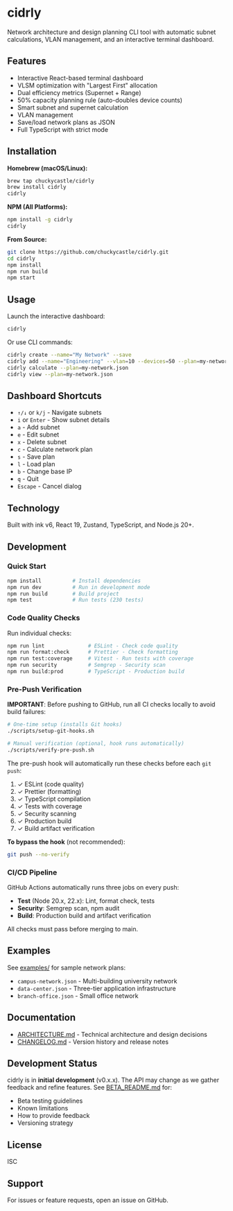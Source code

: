 # cidrly

Network architecture and design planning CLI tool with automatic subnet calculations, VLAN management, and an interactive terminal dashboard.

## Features

- Interactive React-based terminal dashboard
- VLSM optimization with "Largest First" allocation
- Dual efficiency metrics (Supernet + Range)
- 50% capacity planning rule (auto-doubles device counts)
- Smart subnet and supernet calculation
- VLAN management
- Save/load network plans as JSON
- Full TypeScript with strict mode

## Installation

**Homebrew (macOS/Linux):**

```bash
brew tap chuckycastle/cidrly
brew install cidrly
cidrly
```

**NPM (All Platforms):**

```bash
npm install -g cidrly
cidrly
```

**From Source:**

```bash
git clone https://github.com/chuckycastle/cidrly.git
cd cidrly
npm install
npm run build
npm start
```

## Usage

Launch the interactive dashboard:

```bash
cidrly
```

Or use CLI commands:

```bash
cidrly create --name="My Network" --save
cidrly add --name="Engineering" --vlan=10 --devices=50 --plan=my-network.json
cidrly calculate --plan=my-network.json
cidrly view --plan=my-network.json
```

## Dashboard Shortcuts

- `↑/↓` or `k/j` - Navigate subnets
- `i` or `Enter` - Show subnet details
- `a` - Add subnet
- `e` - Edit subnet
- `x` - Delete subnet
- `c` - Calculate network plan
- `s` - Save plan
- `l` - Load plan
- `b` - Change base IP
- `q` - Quit
- `Escape` - Cancel dialog

## Technology

Built with ink v6, React 19, Zustand, TypeScript, and Node.js 20+.

## Development

### Quick Start

```bash
npm install          # Install dependencies
npm run dev          # Run in development mode
npm run build        # Build project
npm test             # Run tests (230 tests)
```

### Code Quality Checks

Run individual checks:

```bash
npm run lint              # ESLint - Check code quality
npm run format:check      # Prettier - Check formatting
npm run test:coverage     # Vitest - Run tests with coverage
npm run security          # Semgrep - Security scan
npm run build:prod        # TypeScript - Production build
```

### Pre-Push Verification

**IMPORTANT**: Before pushing to GitHub, run all CI checks locally to avoid build failures:

```bash
# One-time setup (installs Git hooks)
./scripts/setup-git-hooks.sh

# Manual verification (optional, hook runs automatically)
./scripts/verify-pre-push.sh
```

The pre-push hook will automatically run these checks before each `git push`:

1. ✓ ESLint (code quality)
2. ✓ Prettier (formatting)
3. ✓ TypeScript compilation
4. ✓ Tests with coverage
5. ✓ Security scanning
6. ✓ Production build
7. ✓ Build artifact verification

**To bypass the hook** (not recommended):

```bash
git push --no-verify
```

### CI/CD Pipeline

GitHub Actions automatically runs three jobs on every push:

- **Test** (Node 20.x, 22.x): Lint, format check, tests
- **Security**: Semgrep scan, npm audit
- **Build**: Production build and artifact verification

All checks must pass before merging to main.

## Examples

See [examples/](examples/) for sample network plans:

- `campus-network.json` - Multi-building university network
- `data-center.json` - Three-tier application infrastructure
- `branch-office.json` - Small office network

## Documentation

- [ARCHITECTURE.md](ARCHITECTURE.md) - Technical architecture and design decisions
- [CHANGELOG.md](CHANGELOG.md) - Version history and release notes

## Development Status

cidrly is in **initial development** (v0.x.x). The API may change as we gather feedback and refine features. See [BETA_README.md](BETA_README.md) for:

- Beta testing guidelines
- Known limitations
- How to provide feedback
- Versioning strategy

## License

ISC

## Support

For issues or feature requests, open an issue on GitHub.

